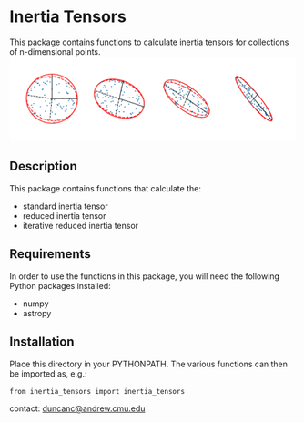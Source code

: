 # Inertia Tensors

This package contains functions to calculate inertia tensors for collections of n-dimensional points.
![](./notebooks/ellipses_plot.png)


## Description

This package contains functions that calculate the:

* standard inertia tensor
* reduced inertia tensor
* iterative reduced inertia tensor


## Requirements

In order to use the functions in this package, you will need the following Python packages installed:

* numpy
* astropy


## Installation

Place this directory in your PYTHONPATH.  The various functions can then be imported as, e.g.:  

```
from inertia_tensors import inertia_tensors
```  


contact:
duncanc@andrew.cmu.edu